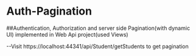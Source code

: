 # Auth-Pagination
##Authentication, Authorization and server side Pagination(with dynamic UI) implemented in Web Api project(used Views) 

--Visit https://localhost:44341/api/Student/getStudents to get pagination
